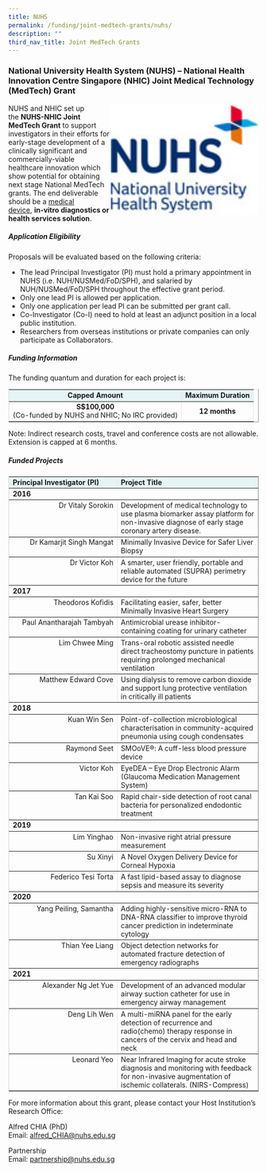 ```yaml
---
title: NUHS
permalink: /funding/joint-medtech-grants/nuhs/
description: ""
third_nav_title: Joint MedTech Grants
---
```

### National University Health System (NUHS) – National Health Innovation Centre Singapore (NHIC) Joint Medical Technology (MedTech) Grant

<img src="/images/nuhs%20icon.jpg" style="width:300px" align="right">

NUHS and NHIC set up the&nbsp;**NUHS-NHIC Joint MedTech Grant**&nbsp;to support investigators in their efforts for early-stage development of a clinically significant and commercially-viable healthcare innovation which show potential for obtaining next stage National MedTech grants. The end deliverable should be a&nbsp;[medical device](https://www.hsa.gov.sg/content/hsa/en/Health_Products_Regulation/MEDICS_e-Services/Singapore_Medical_Device_Register_smdr_MEDICS.html),&nbsp;**in-vitro diagnostics or health services solution**.

##### Application Eligibility

Proposals will be evaluated based on the following criteria:

*   The lead Principal Investigator (PI) must hold a primary appointment in NUHS (i.e. NUH/NUSMed/FoD/SPH), and salaried by NUH/NUSMed/FoD/SPH throughout the effective grant period.
*   Only one lead PI is allowed per application.
*   Only one application per lead PI can be submitted per grant call.
*   Co-Investigator (Co-I) need to hold at least an adjunct position in a local public institution.
*   Researchers from overseas institutions or private companies can only participate as Collaborators.

##### Funding Information

The funding quantum and duration for each project is:

<table style="max-width: 100%; background-color: transparent; border-collapse: collapse; border-spacing: 0px; padding: 0px; margin: 10px 0px; width: 513.062px; border-color: rgb(229, 229, 229);" cellpadding="5" border="1"><tbody><tr><td style="background-color: rgb(229, 244, 244); text-align: center;"><strong style="font-weight: bold;">Capped Amount</strong></td><td style="background-color: rgb(229, 244, 244); text-align: center;"><strong style="font-weight: bold;">Maximum Duration</strong></td></tr><tr><td style="text-align: center;"><strong style="font-weight: bold;">S$100,000</strong><br>(Co-funded by NUHS and NHIC; No IRC provided)</td><td style="text-align: center;"><strong style="font-weight: bold;">12 months</strong></td></tr></tbody></table>

Note: Indirect research costs, travel and conference costs are&nbsp;not&nbsp;allowable. Extension is capped at 6 months.

##### Funded Projects

<table style="max-width: 100%; background-color: transparent; border-collapse: collapse; border-spacing: 0px; padding: 0px; margin: 10px 0px; width: 855.125px; border-color: rgb(229, 229, 229);" cellpadding="5" border="1"><tbody><tr><td style="width: 202.531px; background-color: rgb(229, 244, 244); vertical-align: top;"><strong style="font-weight: bold;">Principal Investigator (PI)</strong></td><td style="background-color: rgb(229, 244, 244); vertical-align: top;"><strong style="font-weight: bold;">Project Title</strong></td></tr><tr><td style="vertical-align: top;" colspan="2"><strong style="font-weight: bold;">2016</strong></td></tr><tr><td style="vertical-align: top; text-align: right;">Dr Vitaly Sorokin</td><td style="vertical-align: top;">Development of medical technology to use plasma biomarker assay platform for non-invasive diagnose of early stage coronary artery disease.</td></tr><tr><td style="vertical-align: top; text-align: right;">Dr Kamarjit Singh Mangat</td><td style="vertical-align: top;">Minimally Invasive Device for Safer Liver Biopsy</td></tr><tr><td style="vertical-align: top; text-align: right;">Dr Victor Koh</td><td style="vertical-align: top;">A smarter, user friendly, portable and reliable automated (SUPRA) perimetry device for the future</td></tr><tr><td style="vertical-align: top;" colspan="2"><strong style="font-weight: bold;"><strong style="font-weight: bold;">2017</strong></strong></td></tr><tr><td style="vertical-align: top; text-align: right;">Theodoros Kofidis</td><td style="vertical-align: top;">Facilitating easier, safer, better Minimally Invasive Heart Surgery</td></tr><tr><td style="vertical-align: top; text-align: right;">Paul Anantharajah Tambyah</td><td style="vertical-align: top;">Antimicrobial urease inhibitor-containing coating for urinary catheter</td></tr><tr><td style="vertical-align: top; text-align: right;">Lim Chwee Ming</td><td style="vertical-align: top;">Trans-oral robotic assisted needle direct tracheostomy puncture in patients requiring prolonged mechanical ventilation</td></tr><tr><td style="vertical-align: top; text-align: right;">Matthew Edward Cove</td><td style="vertical-align: top;">Using dialysis to remove carbon dioxide and support lung protective ventilation in critically ill patients</td></tr><tr><td style="vertical-align: top; text-align: justify;" colspan="2"><strong style="font-weight: bold;">2018</strong></td></tr><tr><td style="vertical-align: top; text-align: right;">Kuan Win Sen</td><td style="vertical-align: top;">Point-of-collection microbiological characterisation in community-acquired pneumonia using cough condensates</td></tr><tr><td style="vertical-align: top; text-align: right;">Raymond Seet</td><td style="vertical-align: top;">SMOoVE®: A cuff-less blood pressure device</td></tr><tr><td style="vertical-align: top; text-align: right;">Victor Koh</td><td style="vertical-align: top;">EyeDEA – Eye Drop Electronic Alarm (Glaucoma Medication Management System)</td></tr><tr><td style="vertical-align: top; text-align: right;">Tan Kai Soo</td><td style="vertical-align: top;">Rapid chair-side detection of root canal bacteria for personalized endodontic treatment</td></tr><tr><td style="vertical-align: top; text-align: left;" colspan="2"><strong style="font-weight: bold;">2019</strong></td></tr><tr><td style="vertical-align: top; text-align: right;">Lim Yinghao</td><td style="vertical-align: top;">Non-invasive right atrial pressure measurement</td></tr><tr><td style="vertical-align: top; text-align: right;">Su Xinyi</td><td style="vertical-align: top;">A Novel Oxygen Delivery Device for Corneal Hypoxia</td></tr><tr><td style="vertical-align: top; text-align: right;">Federico Tesi Torta</td><td style="vertical-align: top;">A fast lipid-based assay to diagnose sepsis and measure its severity</td></tr><tr><td style="vertical-align: top; text-align: left;" colspan="2"><strong style="font-weight: bold;">2020</strong>&nbsp;</td></tr><tr><td style="vertical-align: top; text-align: right;">Yang Peiling, Samantha</td><td style="vertical-align: top;">Adding highly-sensitive micro-RNA to DNA-RNA classifier to improve thyroid cancer prediction in indeterminate cytology</td></tr><tr><td style="vertical-align: top; text-align: right;">Thian Yee Liang</td><td style="vertical-align: top;">Object detection networks for automated fracture detection of emergency radiographs</td></tr><tr><td style="vertical-align: top; text-align: left;" colspan="2"><strong style="font-weight: bold;">2021</strong></td></tr><tr><td style="vertical-align: top; text-align: right;">Alexander Ng Jet Yue</td><td style="vertical-align: top;">Development of an advanced modular airway suction catheter for use in emergency airway management</td></tr><tr><td style="vertical-align: top; text-align: right;">Deng Lih Wen</td><td style="vertical-align: top;">A multi-miRNA panel for the early detection of recurrence and radio(chemo) therapy response in cancers of the cervix and head and neck</td></tr><tr><td style="vertical-align: top; text-align: right;">Leonard Yeo</td><td style="vertical-align: top;">Near Infrared Imaging for acute stroke diagnosis and monitoring with feedback for non-invasive augmentation of ischemic collaterals. (NIRS-Compress)</td></tr></tbody></table>

For more information about this grant, please contact your Host Institution’s Research Office:

Alfred CHIA (PhD)  
Email:&nbsp;[alfred\_CHIA@nuhs.edu.sg](mailto:alfred_CHIA@nuhs.edu.sg)

Partnership  
Email:&nbsp;[partnership@nuhs.edu.sg](mailto:partnership@nuhs.edu.sg)